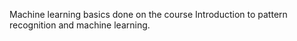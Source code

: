 Machine learning basics done on the course Introduction to pattern recognition and machine learning.
